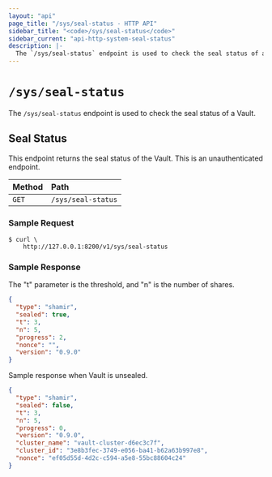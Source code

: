 ```yaml
---
layout: "api"
page_title: "/sys/seal-status - HTTP API"
sidebar_title: "<code>/sys/seal-status</code>"
sidebar_current: "api-http-system-seal-status"
description: |-
  The `/sys/seal-status` endpoint is used to check the seal status of a Vault.
---
```


# `/sys/seal-status`

The `/sys/seal-status` endpoint is used to check the seal status of a Vault.

## Seal Status

This endpoint returns the seal status of the Vault. This is an unauthenticated
endpoint.

| Method   | Path                         |
| :--------------------------- | :--------------------- |
| `GET`    | `/sys/seal-status`           |

### Sample Request

```
$ curl \
    http://127.0.0.1:8200/v1/sys/seal-status
```

### Sample Response

The "t" parameter is the threshold, and "n" is the number of shares.

```json
{
  "type": "shamir",
  "sealed": true,
  "t": 3,
  "n": 5,
  "progress": 2,
  "nonce": "",
  "version": "0.9.0"
}
```

Sample response when Vault is unsealed.

```json
{
  "type": "shamir",
  "sealed": false,
  "t": 3,
  "n": 5,
  "progress": 0,
  "version": "0.9.0",
  "cluster_name": "vault-cluster-d6ec3c7f",
  "cluster_id": "3e8b3fec-3749-e056-ba41-b62a63b997e8",
  "nonce": "ef05d55d-4d2c-c594-a5e8-55bc88604c24"
}
```

